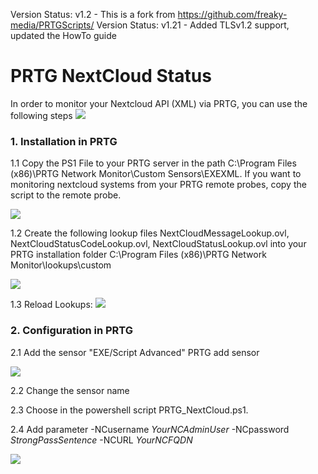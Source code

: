 Version Status: v1.2 - This is a fork from https://github.com/freaky-media/PRTGScripts/
Version Status: v1.21 - Added TLSv1.2 support, updated the HowTo guide

# PRTG NextCloud Status
In order to monitor your Nextcloud API (XML) via PRTG, you can use the following steps
![](https://github.com/flostyen/PRTGScripts/blob/master/PRTG-NextCloud-Status/PRTG_NextCloud-API-XML_prtg-screenshot.png)

### 1. Installation in PRTG

1.1 Copy the PS1 File to your PRTG server in the path C:\Program Files (x86)\PRTG Network Monitor\Custom Sensors\EXEXML. If you want to monitoring nextcloud systems from your PRTG remote probes, copy the script to the remote probe.

![](https://github.com/flostyen/PRTGScripts/blob/master/PRTG-NextCloud-Status/PRTG_NextCloud-API-XML_ps-file.png)

1.2 Create the following lookup files NextCloudMessageLookup.ovl, NextCloudStatusCodeLookup.ovl, NextCloudStatusLookup.ovl into your PRTG installation folder C:\Program Files (x86)\PRTG Network Monitor\lookups\custom

![](https://github.com/flostyen/PRTGScripts/blob/master/PRTG-NextCloud-Status/PRTG_NextCloud-API-XML_lookup-files.png)

1.3 Reload Lookups:
![](https://github.com/flostyen/PRTGScripts/blob/master/PRTG-NextCloud-Status/PRTG_NextCloud-API-XML_reload-lookups.png)

### 2. Configuration in PRTG

2.1 Add the sensor "EXE/Script Advanced" PRTG add sensor 

![](https://github.com/flostyen/PRTGScripts/blob/master/PRTG-NextCloud-Status/PRTG_NextCloud-API-XML_sensor-create.png)

2.2 Change the sensor name

2.3 Choose in the powershell script PRTG_NextCloud.ps1.

2.4 Add parameter -NCusername *YourNCAdminUser* -NCpassword *StrongPassSentence* -NCURL *YourNCFQDN*

![](https://github.com/flostyen/PRTGScripts/blob/master/PRTG-NextCloud-Status/PRTG_NextCloud-API-XML_sensor-cfg.png)
